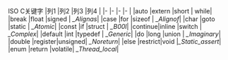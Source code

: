 ISO C关键字
|列1     |列2     |列3     |列4              |
|-       |-       |-       |-               |
|auto    |extern  |short   |           while|
|break   |float   |signed  |      *_Alignas*|
|case    |for     |sizeof  |      *_Alignof*|
|char    |goto    |static  |       *_Atomic*|
|const   |if      |struct  |         *_B00l*|
|continue|inline  |switch  |      *_Complex*|
|default |int     |typedef |      *_Generic*|
|do      |long    |union   |    *_Imaginary*|
|double  |register|unsigned|     *_Noreturn*|
|else    |restrict|void    |*_Static_assert*|
|enum    |return  |volatile| *_Thread_local*|